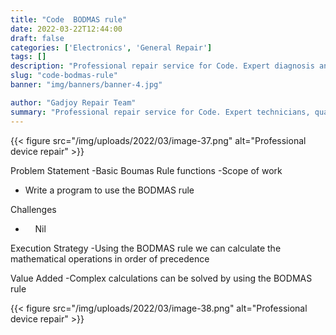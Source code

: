 ```yaml
---
title: "Code  BODMAS rule"
date: 2022-03-22T12:44:00
draft: false
categories: ['Electronics', 'General Repair']
tags: []
description: "Professional repair service for Code. Expert diagnosis and quality repairs in Bangalore."
slug: "code-bodmas-rule"
banner: "img/banners/banner-4.jpg"

author: "Gadjoy Repair Team"
summary: "Professional repair service for Code. Expert technicians, quality parts, warranty included."
---
```


{{< figure src="/img/uploads/2022/03/image-37.png" alt="Professional device repair" >}}

Problem Statement -Basic Boumas Rule functions -Scope of work

- Write a program to use the BODMAS rule

Challenges

- &nbsp;&nbsp;&nbsp; Nil

Execution Strategy -Using the BODMAS rule we can calculate the mathematical operations in order of precedence

Value Added -Complex calculations can be solved by using the BODMAS&nbsp; rule

{{< figure src="/img/uploads/2022/03/image-38.png" alt="Professional device repair" >}}